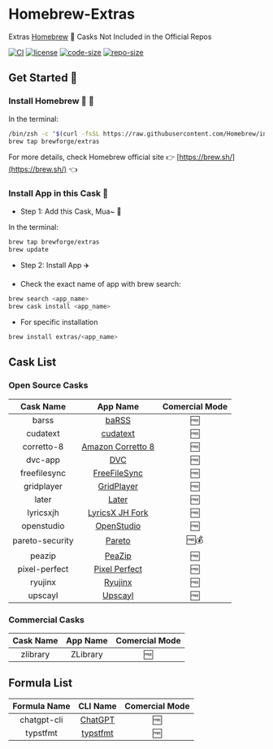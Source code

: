 # Homebrew-Extras

Extras [Homebrew](https://github.com/Homebrew/brew) 🍺 Casks Not Included in the Official Repos

[![CI](https://github.com/brewforge/homebrew-extras/actions/workflows/main.yml/badge.svg)](https://github.com/brewforge/homebrew-extras/actions/workflows/main.yml) [![license](https://img.shields.io/github/license/brewforge/homebrew-extras.svg)](https://img.shields.io/github/languages/license/homebrew-extras.svg) [![code-size](https://img.shields.io/github/languages/code-size/brewforge/homebrew-extras.svg)](https://img.shields.io/github/languages/code-size/brewforge/homebrew-extras.svg) [![repo-size](https://img.shields.io/github/repo-size/brewforge/homebrew-extras.svg)](https://img.shields.io/github/repo-size/brewforge/homebrew-extras.svg)

## Get Started 🏃

### Install Homebrew 🍺 🚴

In the terminal:

```bash
/bin/zsh -c "$(curl -fsSL https://raw.githubusercontent.com/Homebrew/install/master/install.sh)"
brew tap brewforge/extras
```

For more details, check Homebrew official site 👉 [https://brew.sh/](https://brew.sh/) 👈

### Install App in this Cask 🚅

- Step 1: Add this Cask, Mua~ 💋

In the terminal:

```bash
brew tap brewforge/extras
brew update
```

- Step 2: Install App ✈️

- Check the exact name of app with brew search:

```bash
brew search <app_name>
brew cask install <app_name>
```

- For specific installation

```bash
brew install extras/<app_name>
```

## Cask List

### Open Source Casks

|    Cask Name    |                              App Name                              | Comercial Mode |
| :-------------: | :----------------------------------------------------------------: | :------------: |
|      barss      |             [baRSS](https://relikd.de/projects/barss)              |       🆓       |
|    cudatext     |              [cudatext](https://cudatext.github.io/)               |       🆓       |
|   corretto-8    |    [Amazon Corretto 8](https://github.com/corretto/corretto-8)     |       🆓       |
|     dvc-app     |                      [DVC](https://dvc.org/)                       |       🆓       |
|  freefilesync   |              [FreeFileSync](https://freefilesync.org)              |       🆓       |
|   gridplayer    |        [GridPlayer](https://github.com/vzhd1701/gridplayer)        |       🆓       |
|      later      |                   [Later](https://getlater.app)                    |       🆓       |
|    lyricsxjh    | [LyricsX JH Fork](https://github.com/JH-Application-Forks/LyricsX) |       🆓       |
|   openstudio    |          [OpenStudio](https://github.com/NREL/OpenStudio)          |       🆓       |
| pareto-security |                [Pareto](https://paretosecurity.com)                |      🆓💰      |
|     peazip      |             [PeaZip](https://github.com/peazip/PeaZip)             |       🆓       |
|  pixel-perfect  | [Pixel Perfect](https://github.com/cormiertyshawn895/PixelPerfect) |       🆓       |
|     ryujinx     |                   [Ryujinx](https://ryujinx.org)                   |       🆓       |
|     upscayl     |                   [Upscayl](https://upscayl.org)                   |       🆓       |

### Commercial Casks

| Cask Name | App Name | Comercial Mode |
| :-------: | :------: | :------------: |
| zlibrary  | ZLibrary |       🆓       |

## Formula List

| Formula Name |                       CLI Name                        | Comercial Mode |
| :----------: | :---------------------------------------------------: | :------------: |
| chatgpt-cli  |      [ChatGPT](https://github.com/j178/chatgpt)       |       🆓       |
|   typstfmt   | [typstfmt](https://github.com/astrale-sharp/typstfmt) |       🆓       |
